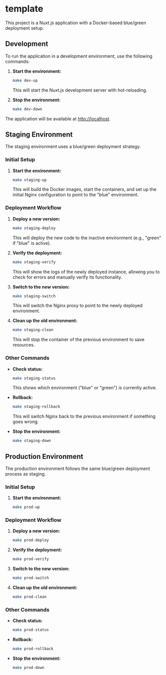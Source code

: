 # template

This project is a Nuxt.js application with a Docker-based blue/green deployment setup.

## Development

To run the application in a development environment, use the following commands:

1.  **Start the environment:**
    ```bash
    make dev-up
    ```
    This will start the Nuxt.js development server with hot-reloading.

2.  **Stop the environment:**
    ```bash
    make dev-down
    ```

The application will be available at [http://localhost](http://localhost).

## Staging Environment

The staging environment uses a blue/green deployment strategy.

### Initial Setup

1.  **Start the environment:**
    ```bash
    make staging-up
    ```
    This will build the Docker images, start the containers, and set up the initial Nginx configuration to point to the "blue" environment.

### Deployment Workflow

1.  **Deploy a new version:**
    ```bash
    make staging-deploy
    ```
    This will deploy the new code to the inactive environment (e.g., "green" if "blue" is active).

2.  **Verify the deployment:**
    ```bash
    make staging-verify
    ```
    This will show the logs of the newly deployed instance, allowing you to check for errors and manually verify its functionality.

3.  **Switch to the new version:**
    ```bash
    make staging-switch
    ```
    This will switch the Nginx proxy to point to the newly deployed environment.

4.  **Clean up the old environment:**
    ```bash
    make staging-clean
    ```
    This will stop the container of the previous environment to save resources.

### Other Commands

*   **Check status:**
    ```bash
    make staging-status
    ```
    This shows which environment ("blue" or "green") is currently active.

*   **Rollback:**
    ```bash
    make staging-rollback
    ```
    This will switch Nginx back to the previous environment if something goes wrong.

*   **Stop the environment:**
    ```bash
    make staging-down
    ```

## Production Environment

The production environment follows the same blue/green deployment process as staging.

### Initial Setup

1.  **Start the environment:**
    ```bash
    make prod-up
    ```

### Deployment Workflow

1.  **Deploy a new version:**
    ```bash
    make prod-deploy
    ```

2.  **Verify the deployment:**
    ```bash
    make prod-verify
    ```

3.  **Switch to the new version:**
    ```bash
    make prod-switch
    ```

4.  **Clean up the old environment:**
    ```bash
    make prod-clean
    ```

### Other Commands

*   **Check status:**
    ```bash
    make prod-status
    ```

*   **Rollback:**
    ```bash
    make prod-rollback
    ```

*   **Stop the environment:**
    ```bash
    make prod-down
    ```
